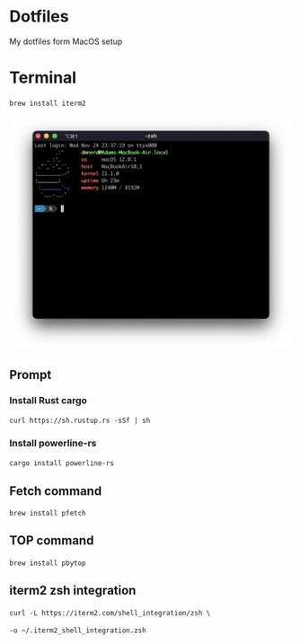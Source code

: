# Dotfiles
My dotfiles form MacOS setup

# Terminal
`brew install iterm2`

![Terminal](https://raw.githubusercontent.com/DMNerd/Dotfiles/main/Screenshots/Term.png?token=AB4GEJIMAMURCRHAK3J5JQDBT3BAY "My terminal")

## Prompt

### Install Rust cargo
`curl https://sh.rustup.rs -sSf | sh`

### Install powerline-rs
`cargo install powerline-rs`

## Fetch command
`brew install pfetch`

## TOP command
`brew install pbytop`

## iterm2 zsh integration
`curl -L https://iterm2.com/shell_integration/zsh \`

`-o ~/.iterm2_shell_integration.zsh`


